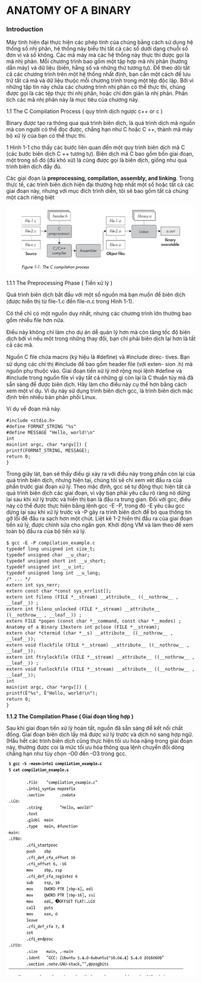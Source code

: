 # ANATOMY OF A BINARY

### Introduction

Máy tính hiện đại thực hiện các phép tính của chúng bằng cách sử dụng hệ thống số nhị phân, hệ thống này biểu thị tất cả các số dưới dạng chuỗi số đơn vị và số không. Các mã máy mà các hệ thống này thực thi được gọi là mã nhị phân. Mỗi chương trình bao gồm một tập hợp mã nhị phân (hướng dẫn máy) và dữ liệu (biến, hằng số và những thứ tương tự). Để theo dõi tất cả các chương trình trên một hệ thống nhất định, bạn cần một cách để lưu trữ tất cả mã và dữ liệu thuộc mỗi chương trình trong một tệp độc lập. Bởi vì những tập tin này chứa các chương trình nhị phân có thể thực thi, chúng được gọi là các tệp thực thi nhị phân, hoặc chỉ đơn giản là nhị phân. Phân tích các mã nhị phân này là mục tiêu của chương  này.

1.1 The C Compilation Process ( quy trình dịch ngược c++ or c )

Binary được tạo ra thông qua quá trình biên dịch, là quá trình dịch mã nguồn mà con người có thể đọc được, chẳng hạn như C hoặc C ++, thành mã máy bộ xử lý của bạn có thể thực thi.&#x20;

1 Hình 1-1 cho thấy các bước liên quan đến một quy trình biên dịch mã C (các bước biên dịch C ++ tương tự). Biên dịch mã C bao gồm bốn giai đoạn, một trong số đó (đủ khó xử) là cũng được gọi là biên dịch, giống như quá trình biên dịch đầy đủ.&#x20;

Các giai đoạn là **preprocessing, compilation, assembly, and linking**. Trong thực tế, các trình biên dịch hiện đại thường hợp nhất một số hoặc tất cả các giai đoạn này, nhưng với mục đích trình diễn, tôi sẽ bao gồm tất cả chúng một cách riêng biệt

![](<../.gitbook/assets/image (41).png>)

1.1.1 The Preprocessing Phase ( Tiền xử lý )

Quá trình biên dịch bắt đầu với một số nguồn mà bạn muốn để biên dịch (được hiển thị từ ﬁle-1.c đến ﬁle-n.c trong Hình 1-1).&#x20;

Có thể chỉ có một nguồn duy nhất, nhưng các chương trình lớn thường bao gồm nhiều ﬁle hơn nữa.&#x20;

Điều này không chỉ làm cho dự án dễ quản lý hơn mà còn tăng tốc độ biên dịch bởi vì nếu một trong những thay đổi, bạn chỉ phải biên dịch lại hơn là tất cả các mã.&#x20;

Nguồn C ﬁle chứa macro (ký hiệu là #define) và #include direc- tives. Bạn sử dụng các chỉ thị #include để bao gồm header ﬁle (với exten- sion .h) mà nguồn phụ thuộc vào. Giai đoạn tiền xử lý mở rộng mọi lệnh #define và #include trong nguồn ﬁle vì vậy tất cả những gì còn lại là C thuần túy mã đã sẵn sàng để được biên dịch. Hãy làm cho điều này cụ thể hơn bằng cách xem một ví dụ. Ví dụ này sử dụng trình biên dịch gcc, là trình biên dịch mặc định trên nhiều bản phân phối Linux.

Ví dụ về đoạn mã này.

```
#include <stdio.h>
#define FORMAT_STRING "%s"
#define MESSAGE "Hello, world!\n"
int
main(int argc, char *argv[]) {
printf(FORMAT_STRING, MESSAGE);
return 0;
}
```

Trong giây lát, bạn sẽ thấy điều gì xảy ra với điều này trong phần còn lại của quá trình biên dịch, nhưng hiện tại, chúng tôi sẽ chỉ xem xét đầu ra của phần trước giai đoạn xử lý. Theo mặc định, gcc sẽ tự động thực hiện tất cả quá trình biên dịch các giai đoạn, vì vậy bạn phải yêu cầu rõ ràng nó dừng lại sau khi xử lý trước và hiển thị bạn là đầu ra trung gian. Đối với gcc, điều này có thể được thực hiện bằng lệnh gcc -E -P, trong đó -E yêu cầu gcc dừng lại sau khi xử lý trước và -P gây ra trình biên dịch để bỏ qua thông tin gỡ lỗi để đầu ra sạch hơn một chút. Liệt kê 1-2 hiển thị đầu ra của giai đoạn tiền xử lý, được chỉnh sửa cho ngắn gọn. Khởi động VM và làm theo để xem toàn bộ đầu ra của bộ tiền xử lý.

```
$ gcc -E -P compilation_example.c
typedef long unsigned int size_t;
typedef unsigned char __u_char;
typedef unsigned short int __u_short;
typedef unsigned int __u_int;
typedef unsigned long int __u_long;
/* ... */
extern int sys_nerr;
extern const char *const sys_errlist[];
extern int fileno (FILE *__stream) __attribute__ ((__nothrow__ , __leaf__)) ;
extern int fileno_unlocked (FILE *__stream) __attribute__ ((__nothrow__ , __leaf__)) ;
extern FILE *popen (const char *__command, const char *__modes) ;
Anatomy of a Binary 13extern int pclose (FILE *__stream);
extern char *ctermid (char *__s) __attribute__ ((__nothrow__ , __leaf__));
extern void flockfile (FILE *__stream) __attribute__ ((__nothrow__ , __leaf__));
extern int ftrylockfile (FILE *__stream) __attribute__ ((__nothrow__ , __leaf__)) ;
extern void funlockfile (FILE *__stream) __attribute__ ((__nothrow__ , __leaf__));
int
main(int argc, char *argv[]) {
printf(Ê"%s", Ë"Hello, world!\n");
return 0;
}
```



**1.1.2 The Compilation Phase ( Giai đoạn tổng hợp )**

Sau khi giai đoạn tiền xử lý hoàn tất, nguồn đã sẵn sàng để kết nối chất đống. Giai đoạn biên dịch lấy mã được xử lý trước và dịch nó sang hợp ngữ. (Hầu hết các trình biên dịch cũng thực hiện tối ưu hóa nặng trong giai đoạn này, thường được coi là mức tối ưu hóa thông qua lệnh chuyển đổi dòng chẳng hạn như tùy chọn -O0 đến -O3 trong gcc.

![](<../.gitbook/assets/image (42).png>)


